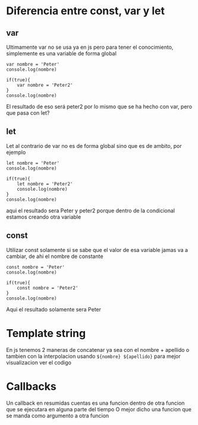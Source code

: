 # Diferencia entre const, var y let
## var
Ultimamente var no se usa ya en js pero para tener el conocimiento, simplemente es una variable de forma global
```
var nombre = 'Peter'
console.log(nombre)

if(true){
    var nombre = 'Peter2'
}
console.log(nombre)
```
El resultado de eso será peter2 por lo mismo que se ha hecho con var, pero que pasa con let?

## let
Let al contrario de var no es de forma global sino que es de ambito, por ejemplo
```
let nombre = 'Peter'
console.log(nombre)

if(true){
    let nombre = 'Peter2'
    console.log(nombre)
}
console.log(nombre)
```
aqui el resultado sera Peter y peter2 porque dentro de la condicional estamos creando otra variable

## const
Utilizar const solamente si se sabe que el valor de esa variable jamas va a cambiar, de ahi el nombre de constante
```
const nombre = 'Peter'
console.log(nombre)

if(true){
    const nombre = 'Peter2'
}
console.log(nombre)
```
Aqui el resultado solamente sera Peter

# Template string
En js tenemos 2 maneras de concatenar ya sea con el nombre + apellido o tambien con la interpolacion usando `${nombre} ${apellido}` para mejor visualizacion ver el codigo

# Callbacks
Un callback en resumidas cuentas es una funcion dentro de otra funcion que se ejecutara en alguna parte del tiempo
O mejor dicho una funcion que se manda como argumento a otra funcion